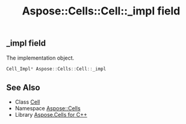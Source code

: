 ﻿---
title: Aspose::Cells::Cell::_impl field
linktitle: _impl
second_title: Aspose.Cells for C++ API Reference
description: 'Aspose::Cells::Cell::_impl field. The implementation object in C++.'
type: docs
weight: 7500
url: /cpp/aspose.cells/cell/_impl/
---
## _impl field


The implementation object.

```cpp
Cell_Impl* Aspose::Cells::Cell::_impl
```

## See Also

* Class [Cell](../)
* Namespace [Aspose::Cells](../../)
* Library [Aspose.Cells for C++](../../../)
